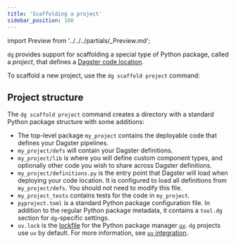 ```yaml
---
title: 'Scaffolding a project'
sidebar_position: 100
---
```


import Preview from '../../../partials/\_Preview.md';

<Preview />

`dg` provides support for scaffolding a special type of Python package, called a _project_, that defines a [Dagster code location](https://docs.dagster.io/guides/deploy/code-locations/managing-code-locations-with-definitions).

To scaffold a new project, use the `dg scaffold project` command:

<CliInvocationExample path="docs_beta_snippets/docs_beta_snippets/guides/dg/scaffolding-project/1-scaffolding-project.txt"  />

## Project structure

The `dg scaffold project` command creates a directory with a standard Python package structure with some additions:

<CliInvocationExample path="docs_beta_snippets/docs_beta_snippets/guides/dg/scaffolding-project/2-tree.txt"  />

- The top-level package `my_project` contains the deployable code that defines
  your Dagster pipelines.
- `my_project/defs` will contain your Dagster definitions.
- `my_project/lib` is where you will define custom component types, and
  optionally other code you wish to share across Dagster definitions.
- `my_project/definitions.py` is the entry point that Dagster will load when
  deploying your code location. It is configured to load all definitions from
`my_project/defs`. You should not need to modify this file.
- `my_project_tests` contains tests for the code in `my_project`.
- `pyproject.toml` is a standard Python package configuration file. In addition
  to the regular Python package metadata, it contains a `tool.dg` section
  for `dg`-specific settings.
- `uv.lock` is the [lockfile](https://docs.astral.sh/uv/concepts/projects/layout/#the-lockfile) for the Python package manager [`uv`](https://docs.astral.sh/uv/). `dg` projects use `uv` by default. For more information, see [`uv` integration](/guides/labs/dg/uv-integration).
